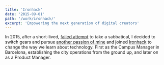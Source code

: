 ```yaml
---
title: 'Ironhack'
date: '2015-09-01'
path: '/work/ironhack/'
excerpt: 'Empowering the next generation of digital creators'
---
```


In 2015, after a short-lived, [failed attempt](/blog/2015/hi-from-ironhack) to take a sabbatical, I decided to switch gears and pursue [another passion of mine](/tags/education) and joined [Ironhack](https://www.ironhack.com/) to change the way we learn about technology. First as the Campus Manager in Barcelona, establishing the city operations from the ground up, and later on as a Product Manager.
